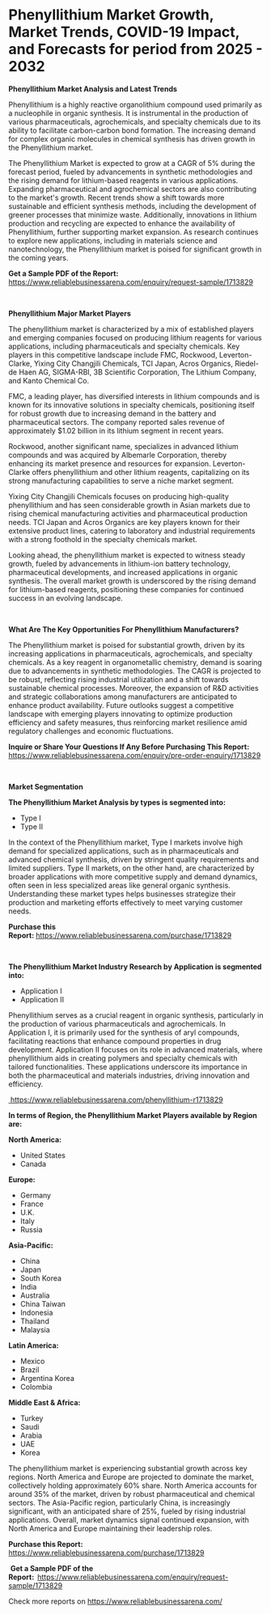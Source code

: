 <p><h1>Phenyllithium Market Growth, Market Trends, COVID-19 Impact, and Forecasts for period from 2025 - 2032</h1></p><p><strong>Phenyllithium Market Analysis and Latest Trends</strong></p>
<p><p>Phenyllithium is a highly reactive organolithium compound used primarily as a nucleophile in organic synthesis. It is instrumental in the production of various pharmaceuticals, agrochemicals, and specialty chemicals due to its ability to facilitate carbon-carbon bond formation. The increasing demand for complex organic molecules in chemical synthesis has driven growth in the Phenyllithium market.</p><p>The Phenyllithium Market is expected to grow at a CAGR of 5% during the forecast period, fueled by advancements in synthetic methodologies and the rising demand for lithium-based reagents in various applications. Expanding pharmaceutical and agrochemical sectors are also contributing to the market's growth. Recent trends show a shift towards more sustainable and efficient synthesis methods, including the development of greener processes that minimize waste. Additionally, innovations in lithium production and recycling are expected to enhance the availability of Phenyllithium, further supporting market expansion. As research continues to explore new applications, including in materials science and nanotechnology, the Phenyllithium market is poised for significant growth in the coming years.</p></p>
<p><strong>Get a Sample PDF of the Report:&nbsp;</strong> <a href="https://www.reliablebusinessarena.com/enquiry/request-sample/1713829?utm_campaign=3039&utm_medium=2&utm_source=Github&utm_content=ia&utm_term=28032025&utm_id=phenyllithium">https://www.reliablebusinessarena.com/enquiry/request-sample/1713829</a></p>
<p>&nbsp;</p>
<p><strong>Phenyllithium Major Market Players</strong></p>
<p><p>The phenyllithium market is characterized by a mix of established players and emerging companies focused on producing lithium reagents for various applications, including pharmaceuticals and specialty chemicals. Key players in this competitive landscape include FMC, Rockwood, Leverton-Clarke, Yixing City Changjili Chemicals, TCI Japan, Acros Organics, Riedel-de Haen AG, SIGMA-RBI, 3B Scientific Corporation, The Lithium Company, and Kanto Chemical Co.</p><p>FMC, a leading player, has diversified interests in lithium compounds and is known for its innovative solutions in specialty chemicals, positioning itself for robust growth due to increasing demand in the battery and pharmaceutical sectors. The company reported sales revenue of approximately $1.02 billion in its lithium segment in recent years.</p><p>Rockwood, another significant name, specializes in advanced lithium compounds and was acquired by Albemarle Corporation, thereby enhancing its market presence and resources for expansion. Leverton-Clarke offers phenyllithium and other lithium reagents, capitalizing on its strong manufacturing capabilities to serve a niche market segment.</p><p>Yixing City Changjili Chemicals focuses on producing high-quality phenyllithium and has seen considerable growth in Asian markets due to rising chemical manufacturing activities and pharmaceutical production needs. TCI Japan and Acros Organics are key players known for their extensive product lines, catering to laboratory and industrial requirements with a strong foothold in the specialty chemicals market.</p><p>Looking ahead, the phenyllithium market is expected to witness steady growth, fueled by advancements in lithium-ion battery technology, pharmaceutical developments, and increased applications in organic synthesis. The overall market growth is underscored by the rising demand for lithium-based reagents, positioning these companies for continued success in an evolving landscape.</p></p>
<p>&nbsp;</p>
<p><strong>What Are The Key Opportunities For Phenyllithium Manufacturers?</strong></p>
<p><p>The Phenyllithium market is poised for substantial growth, driven by its increasing applications in pharmaceuticals, agrochemicals, and specialty chemicals. As a key reagent in organometallic chemistry, demand is soaring due to advancements in synthetic methodologies. The CAGR is projected to be robust, reflecting rising industrial utilization and a shift towards sustainable chemical processes. Moreover, the expansion of R&D activities and strategic collaborations among manufacturers are anticipated to enhance product availability. Future outlooks suggest a competitive landscape with emerging players innovating to optimize production efficiency and safety measures, thus reinforcing market resilience amid regulatory challenges and economic fluctuations.</p></p>
<p><strong>Inquire or Share Your Questions If Any Before Purchasing This Report:</strong> <a href="https://www.reliablebusinessarena.com/enquiry/pre-order-enquiry/1713829?utm_campaign=3039&utm_medium=2&utm_source=Github&utm_content=ia&utm_term=28032025&utm_id=phenyllithium">https://www.reliablebusinessarena.com/enquiry/pre-order-enquiry/1713829</a></p>
<p>&nbsp;</p>
<p><strong>Market Segmentation</strong></p>
<p><strong>The Phenyllithium Market Analysis by types is segmented into:</strong></p>
<p><ul><li>Type I</li><li>Type II</li></ul></p>
<p><p>In the context of the Phenyllithium market, Type I markets involve high demand for specialized applications, such as in pharmaceuticals and advanced chemical synthesis, driven by stringent quality requirements and limited suppliers. Type II markets, on the other hand, are characterized by broader applications with more competitive supply and demand dynamics, often seen in less specialized areas like general organic synthesis. Understanding these market types helps businesses strategize their production and marketing efforts effectively to meet varying customer needs.</p></p>
<p><strong>Purchase this Report:&nbsp;</strong><a href="https://www.reliablebusinessarena.com/purchase/1713829?utm_campaign=3039&utm_medium=2&utm_source=Github&utm_content=ia&utm_term=28032025&utm_id=phenyllithium">https://www.reliablebusinessarena.com/purchase/1713829</a></p>
<p>&nbsp;</p>
<p><strong>The Phenyllithium Market Industry Research by Application is segmented into:</strong></p>
<p><ul><li>Application I</li><li>Application II</li></ul></p>
<p><p>Phenyllithium serves as a crucial reagent in organic synthesis, particularly in the production of various pharmaceuticals and agrochemicals. In Application I, it is primarily used for the synthesis of aryl compounds, facilitating reactions that enhance compound properties in drug development. Application II focuses on its role in advanced materials, where phenyllithium aids in creating polymers and specialty chemicals with tailored functionalities. These applications underscore its importance in both the pharmaceutical and materials industries, driving innovation and efficiency.</p></p>
<p><a href="https://www.reliablebusinessarena.com/phenyllithium-r1713829?utm_campaign=3039&utm_medium=2&utm_source=Github&utm_content=ia&utm_term=28032025&utm_id=phenyllithium">&nbsp;https://www.reliablebusinessarena.com/phenyllithium-r1713829</a></p>
<p><strong>In terms of Region, the Phenyllithium Market Players available by Region are:</strong></p>
<p>
    <p> <strong> North America: </strong>
        <ul>
            <li>United States</li>
            <li>Canada</li>
        </ul>
        </p> 
    <p> <strong> Europe: </strong>
        <ul>
            <li>Germany</li>
            <li>France</li>
            <li>U.K.</li>
            <li>Italy</li>
            <li>Russia</li>
        </ul>
        </p> 
    <p> <strong> Asia-Pacific: </strong>
        <ul>
            <li>China</li>
            <li>Japan</li>
            <li>South Korea</li>
            <li>India</li>
            <li>Australia</li>
            <li>China Taiwan</li>
            <li>Indonesia</li>
            <li>Thailand</li>
            <li>Malaysia</li>
        </ul>
        </p> 
    <p> <strong> Latin America: </strong>
        <ul>
            <li>Mexico</li>
            <li>Brazil</li>
            <li>Argentina Korea</li>
            <li>Colombia</li>
        </ul>
        </p> 
    <p> <strong> Middle East & Africa: </strong>
        <ul>
            <li>Turkey</li>
            <li>Saudi</li>
            <li>Arabia</li>
            <li>UAE</li>
            <li>Korea</li>
        </ul>
    </p>
    </p>
<p><p>The phenyllithium market is experiencing substantial growth across key regions. North America and Europe are projected to dominate the market, collectively holding approximately 60% share. North America accounts for around 35% of the market, driven by robust pharmaceutical and chemical sectors. The Asia-Pacific region, particularly China, is increasingly significant, with an anticipated share of 25%, fueled by rising industrial applications. Overall, market dynamics signal continued expansion, with North America and Europe maintaining their leadership roles.</p></p>
<p><strong>Purchase this Report: </strong><a href="https://www.reliablebusinessarena.com/purchase/1713829?utm_campaign=3039&utm_medium=2&utm_source=Github&utm_content=ia&utm_term=28032025&utm_id=phenyllithium">https://www.reliablebusinessarena.com/purchase/1713829</a></p>
<p>&nbsp;<strong>Get a Sample PDF of the Report:&nbsp;&nbsp;</strong><a href="https://www.reliablebusinessarena.com/enquiry/request-sample/1713829?utm_campaign=3039&utm_medium=2&utm_source=Github&utm_content=ia&utm_term=28032025&utm_id=phenyllithium">https://www.reliablebusinessarena.com/enquiry/request-sample/1713829</a></p>
<p><strong></strong></p>
<p>Check more reports on <a href="https://www.reliablebusinessarena.com/?utm_campaign=3039&utm_medium=2&utm_source=Github&utm_content=ia&utm_term=28032025&utm_id=phenyllithium">https://www.reliablebusinessarena.com/</a></p>